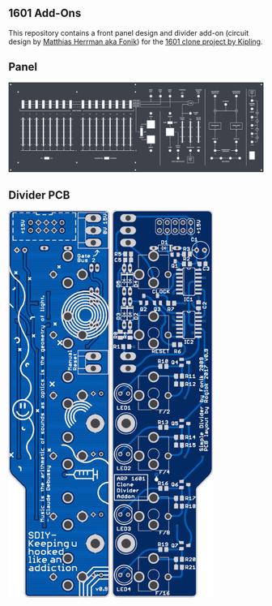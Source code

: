 ## 1601 Add-Ons

This repository contains a front panel design and divider add-on (circuit design by [Matthias Herrman aka Fonik](http://www.modular.fonik.de/)) for the [1601 clone project by Kipling](https://www.muffwiggler.com/forum/viewtopic.php?t=110640).

## Panel 

![Panel](/docs/ttsh_style_panel.png?raw=true)

## Divider PCB

<img src="/docs/divider_bottom.png" alt="PCB bottom" width="200"> <img src="/docs/divider_top.png" alt="PCB top" width="200">